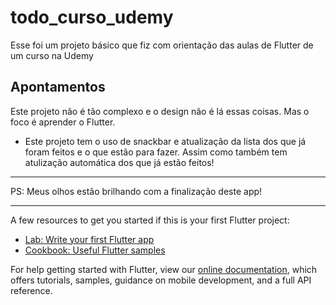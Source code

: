# todo_curso_udemy

Esse foi um projeto básico que fiz com orientação das aulas de Flutter de um curso na Udemy

## Apontamentos

Este projeto não é tão complexo e o design não é lá essas coisas.
Mas o foco é aprender o Flutter.

- Este projeto tem o uso de snackbar e atualização da lista dos que já foram feitos e o que estão para fazer.
Assim como também tem atulização automática dos que já estão feitos!

___________________________________
PS: Meus olhos estão brilhando com a finalização deste app!
___________________________________

A few resources to get you started if this is your first Flutter project:

- [Lab: Write your first Flutter app](https://flutter.dev/docs/get-started/codelab)
- [Cookbook: Useful Flutter samples](https://flutter.dev/docs/cookbook)

For help getting started with Flutter, view our
[online documentation](https://flutter.dev/docs), which offers tutorials,
samples, guidance on mobile development, and a full API reference.
